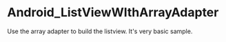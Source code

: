 # Android_ListViewWIthArrayAdapter

Use the array adapter to build the listview.
It's very basic sample.
